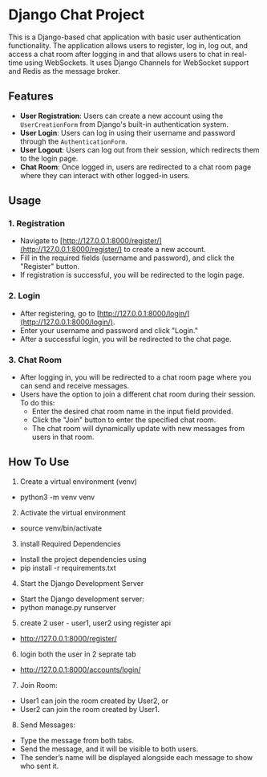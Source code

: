 # Django Chat Project

This is a Django-based chat application with basic user authentication functionality. The application allows users to register, log in, log out, and access a chat room after logging in and that allows users to chat in real-time using WebSockets. It uses Django Channels for WebSocket support and Redis as the message broker.

## Features
- **User Registration**: Users can create a new account using the `UserCreationForm` from Django's built-in authentication system.
- **User Login**: Users can log in using their username and password through the `AuthenticationForm`.
- **User Logout**: Users can log out from their session, which redirects them to the login page.
- **Chat Room**: Once logged in, users are redirected to a chat room page where they can interact with other logged-in users.

## Usage

### 1. Registration
- Navigate to [http://127.0.0.1:8000/register/](http://127.0.0.1:8000/register/) to create a new account.
- Fill in the required fields (username and password), and click the "Register" button.
- If registration is successful, you will be redirected to the login page.

### 2. Login
- After registering, go to [http://127.0.0.1:8000/login/](http://127.0.0.1:8000/login/).
- Enter your username and password and click "Login."
- After a successful login, you will be redirected to the chat page.

### 3. Chat Room
- After logging in, you will be redirected to a chat room page where you can send and receive messages.
- Users have the option to join a different chat room during their session. To do this:
  - Enter the desired chat room name in the input field provided.
  - Click the "Join" button to enter the specified chat room.
  - The chat room will dynamically update with new messages from users in that room.

## How To Use
1. Create a virtual environment (venv)
  - python3 -m venv venv

2. Activate the virtual environment
  - source venv/bin/activate 

3. install Required Dependencies
  - Install the project dependencies using
  - pip install -r requirements.txt

4. Start the Django Development Server
  - Start the Django development server:
  - python manage.py runserver

5. create 2 user - user1, user2 using register api
  - http://127.0.0.1:8000/register/

6. login both the user in 2 seprate tab
  - http://127.0.0.1:8000/accounts/login/

7. Join Room:
  - User1 can join the room created by User2, or
  - User2 can join the room created by User1.

8. Send Messages:
  - Type the message from both tabs.
  - Send the message, and it will be visible to both users.
  - The sender’s name will be displayed alongside each message to show who sent it.